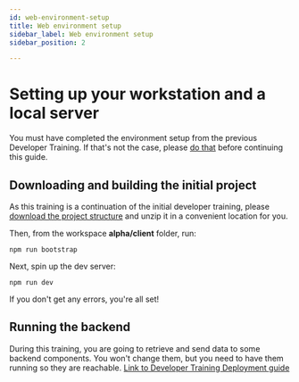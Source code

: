```yaml
---
id: web-environment-setup
title: Web environment setup
sidebar_label: Web environment setup
sidebar_position: 2

---
```

# Setting up your workstation and a local server
You must have completed the environment setup from the previous Developer Training. If that's not the case, please [do that](/getting-started/web-training/environment-setup/) before continuing this guide.

## Downloading and building the initial project

As this training is a continuation of the initial developer training, please [download the project structure](https://genesisglobal.jfrog.io/artifactory/community-uploads/web-alpha.zip) and unzip it in a convenient location for you.

Then, from the workspace **alpha/client** folder, run:
```
npm run bootstrap
```

Next, spin up the dev server:

```
npm run dev
```

If you don't get any errors, you're all set!

## Running the backend
During this training, you are going to retrieve and send data to some backend components. You won't change them, but you need to have them running so they are reachable.
[Link to Developer Training Deployment guide](/getting-started/developer-training/#deployment)

